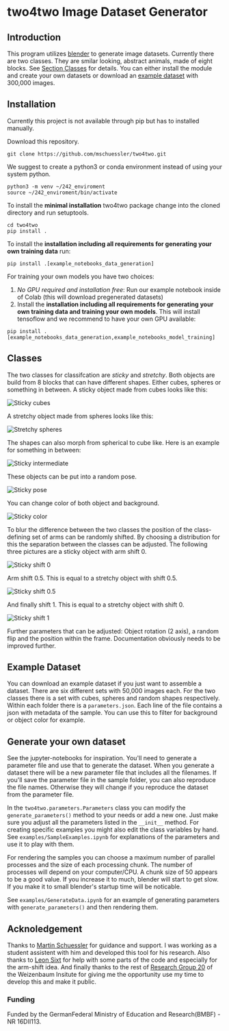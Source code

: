 # two4two Image Dataset Generator

## Introduction
This program utilizes [blender](https://www.blender.org/) to generate image datasets.
Currently there are two classes.
They are smilar looking, abstract animals, made of eight blocks.
See [Section Classes](#classes) for details.
You can either install the module and create your own datasets or download an [example dataset](#example-dataset) with 300,000 images.

## Installation
Currently this project is not available through pip but has to installed manually.

Download this repository.

```
git clone https://github.com/mschuessler/two4two.git
```

We suggest to create a python3 or conda environment instead of using your system python.

```
python3 -m venv ~/242_enviroment
source ~/242_enviroment/bin/activate
```

To install the **minimal installation** two4two package change into the cloned directory and run setuptools.

```
cd two4two
pip install .
```

To install the **installation including all requirements for generating your own training data** run:
```
pip install .[example_notebooks_data_generation]
```
For training your own models you have two choices:
1) *No GPU required and installation free*: Run our example notebook inside of Colab (this will download pregenerated datasets)
2) Install the **installation including all requirements for generating your own training data and training your own models**. This will install tensoflow and we recommend to have your own GPU available:
```
pip install .[example_notebooks_data_generation,example_notebooks_model_training]
```

## Classes
The two classes for classifcation are *sticky* and *stretchy*.
Both objects are build from 8 blocks that can have different shapes.
Either cubes, spheres or something in between.
A sticky object made from cubes looks like this:

![Sticky cubes](./examples/sample_examples/sticky_cubes.png)

A stretchy object made from spheres looks like this:

![Stretchy spheres](./examples/sample_examples/stretchy_spheres.png)

The shapes can also morph from spherical to cube like.
Here is an example for something in between:

![Sticky intermediate](./examples/sample_examples/sticky_intermediate.png)

These objects can be put into a random pose.

![Sticky pose](./examples/sample_examples/sticky_pose.png)

You can change color of both object and background.

![Sticky color](./examples/sample_examples/sticky_color.png)

To blur the difference between the two classes the position of the class-defining set of arms can be randomly shifted.
By choosing a distribution for this the separation between the classes can be adjusted.
The following three pictures are a sticky object with arm shift 0.

![Sticky shift 0](./examples/sample_examples/sticky_shift_0.png)

Arm shift 0.5.
This is equal to a stretchy object with shift 0.5.

![Sticky shift 0.5](./examples/sample_examples/sticky_shift_05.png)

And finally shift 1.
This is equal to a stretchy object with shift 0.

![Sticky shift 1](./examples/sample_examples/sticky_shift_1.png)

Further parameters that can be adjusted: Object rotation (2 axis), a random flip and the position within the frame.
Documentation obviously needs to be improved further.

## Example Dataset
You can download an example dataset if you just want to assemble a dataset.
There are six different sets with 50,000 images each.
For the two classes there is a set with cubes, spheres and random shapes respectively.
Within each folder there is a `parameters.json`.
Each line of the file contains a json with metadata of the sample.
You can use this to filter for background or object color for example.

## Generate your own dataset
See the jupyter-notebooks for inspiration.
You'll need to generate a parameter file and use that to generate the dataset.
When you generate a dataset there will be a new parameter file that includes all the filenames.
If you'll save the parameter file in the sample folder, you can also reproduce the file names.
Otherwise they will change if you reproduce the dataset from the parameter file.

In the `two4two.parameters.Parameters` class you can modify the `generate_parameters()` method to your needs or add a new one.
Just make sure you adjust all the parameters listed in the `__init__` method.
For creating specific examples you might also edit the class variables by hand.
See `examples/SampleExamples.ipynb` for explanations of the parameters and use it to play with them.

For rendering the samples you can choose a maximum number of parallel processes and the size of each processing chunk.
The number of processes will depend on your computer/CPU.
A chunk size of 50 appears to be a good value.
If you increase it to much, blender will start to get slow.
If you make it to small blender's startup time will be noticable.

See `examples/GenerateData.ipynb` for an example of generating parameters with `generate_parameters()` and then rendering them.


## Acknoledgement
Thanks to [Martin Schuessler](http://mschuessler.de/) for guidance and support.
I was working as a student assistent with him and developed this tool for his research.
Also thanks to [Leon Sixt](https://userpage.fu-berlin.de/leonsixt/) for help with some parts of the code and especially for the arm-shift idea.
And finally thanks to the rest of [Research Group 20](https://www.weizenbaum-institut.de/index.php?id=95&L=5) of the Weizenbaum Insitute for giving me the opportunity use my time to develop this and make it public.
### Funding
Funded by the GermanFederal Ministry of Education and Research(BMBF) - NR 16DII113.

